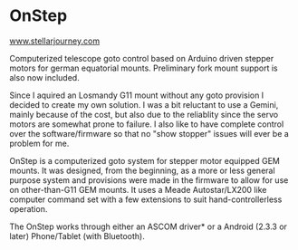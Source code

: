 OnStep
======
www.stellarjourney.com

Computerized telescope goto control based on Arduino driven stepper motors for german equatorial mounts.  Preliminary fork mount support is also now included.

Since I aquired an Losmandy G11 mount without any goto provision I decided to create my own solution. I was a bit reluctant to use a Gemini, mainly because of the cost, but also due to the reliablity since the servo motors are somewhat prone to failure. I also like to have complete control over the software/firmware so that no "show stopper" issues will ever be a problem for me.

OnStep is a computerized goto system for stepper motor equipped GEM mounts. It was designed, from the beginning, as a more or less general purpose system and provisions were made in the firmware to allow for use on other-than-G11 GEM mounts. It uses a Meade Autostar/LX200 like computer command set with a few extensions to suit hand-controllerless operation.

The OnStep works through either an ASCOM driver* or a Android (2.3.3 or later) Phone/Tablet (with Bluetooth).
